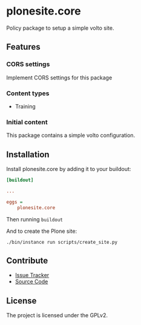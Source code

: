 # plonesite.core

Policy package to setup a simple volto site.

## Features

### CORS settings

Implement CORS settings for this package

### Content types

- Training

### Initial content

This package contains a simple volto configuration.

Installation
------------

Install plonesite.core by adding it to your buildout:
```ini
[buildout]

...

eggs =
    plonesite.core
```

Then running `buildout`

And to create the Plone site:

```shell
./bin/instance run scripts/create_site.py
```

## Contribute

- [Issue Tracker](https://github.com/plone/plonesite.org/issues)
- [Source Code](https://github.com/plone/plonesite.org/)

## License

The project is licensed under the GPLv2.
